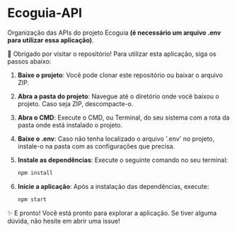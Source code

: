 # Ecoguia-API
Organização das APIs do projeto Ecoguia **(é necessário um arquivo .env para utilizar essa aplicação)**.

🌟 Obrigado por visitar o repositório! Para utilizar esta aplicação, siga os passos abaixo:

1. **Baixe o projeto**: Você pode clonar este repositório ou baixar o arquivo ZIP.
   
2. **Abra a pasta do projeto**: Navegue até o diretório onde você baixou o projeto. Caso seja ZIP, descompacte-o.

3. **Abra o CMD**: Execute o CMD, ou Terminal, do seu sistema com a rota da pasta onde está instalado o projeto.

4. **Baixe o .env**: Caso não tenha localizado o arquivo '.env' no projeto, instale-o na pasta com as configurações que precisa.

5. **Instale as dependências**: Execute o seguinte comando no seu terminal:
   ```bash
   npm install

6. **Inicie a aplicação**: Após a instalação das dependências, execute:
   ```bash
   npm start

✨ E pronto! Você está pronto para explorar a aplicação. Se tiver alguma dúvida, não hesite em abrir uma issue!
